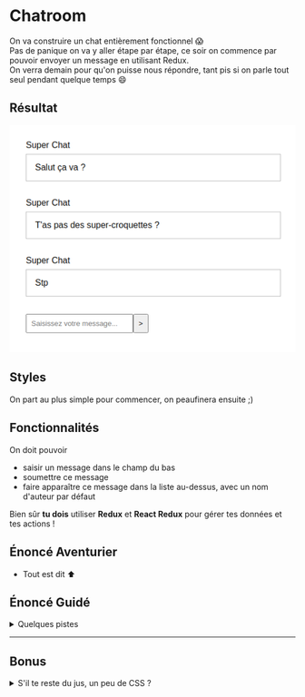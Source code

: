 # Chatroom

On va construire un chat entièrement fonctionnel :scream:  
Pas de panique on va y aller étape par étape, ce soir on commence par pouvoir envoyer un message en utilisant Redux.  
On verra demain pour qu'on puisse nous répondre, tant pis si on parle tout seul pendant quelque temps :smile:

## Résultat

![résultat](./result.png)

## Styles

On part au plus simple pour commencer, on peaufinera ensuite ;)

## Fonctionnalités

On doit pouvoir

- saisir un message dans le champ du bas
- soumettre ce message
- faire apparaître ce message dans la liste au-dessus, avec un nom d'auteur par défaut

Bien sûr **tu dois** utiliser **Redux** et **React Redux** pour gérer tes données et tes actions !

## Énoncé Aventurier

- Tout est dit :arrow_up:

## Énoncé Guidé

<details>
  <summary>
    Quelques pistes
  </summary>

Objectif : construire la ChatRoom

**1 - Config :** récupération des outils et de la config

- on récupère le modèle
- on installe les dépendances

**2 - Render :** instanciation du composant racine et rendu dans le DOM réel

- on vérifie qu'on fait bien le rendu d'un élément React dans le DOM avec le `render` de ReactDom

**3 - Découpage :** dans le composant racine on identifie les zones principales de l'appli

- on peut nommer le composant racine `App` ou `Chat` (ou autre au choix), il contiendra un listing de messages et une zone de formulaire

**4 - Composants :** responsables de la représentation d'un fragment d'interface

- on décrit un composant `Form` pour le formulaire
- on décrit un composant `Messages` pour le listing des messages
- on décrit un composant `Message` pour le contenu d'un message

**5 - Props :** configuration des composants via les props

- le composant `Message` transpose une chaîne de caractère représentant un message vers une représentation
  - on passe une prop à l'instanciation des `Message` dans `Messages`
  - dans le composant on récupère la prop, on la type et on s'en sert

**6 - Store :** détenteur de la vérité

- on installe Redux
- on crée le store, le gardien du state, pour cela aide-toi du code produit en cours dans le dossier `store`

- <details><summary>Solution pour créer le store</summary>

  ```ts
  import { configureStore } from '@reduxjs/toolkit';
  import monReducer from 'chemin/vers/reducer';
  const store = configureStore({
    reducer: {
      chat: monReducer, // Je renseigne mon reducer
    },
  });
  export default store;
  // Je déduis le type `RootState` et `AppDispatch` depuis le store lui même
  export type RootState = ReturnType<typeof store.getState>;
  // Inferred type: {posts: PostsState, comments: CommentsState, users: UsersState}
  export type AppDispatch = typeof store.dispatch;
  ```

    </details>

- **Reducer :** fonction qui sait retourner un nouveau state en fonction d'une action
  - on crée le reducer à fournir au store, pour le moment il ne gère aucune action, pour cela aide-toi du reducer codé en cours
- **State initial :** données représentant l'état initial de notre application
  - il nous faut la liste des messages initiaux dans le state
- <details><summary>Solution pour créer le reducer</summary>

  ```ts
  type ReducerState = {
    /*
      spécifier le type de notre state
    */
  };
  const initialState: ReducerState = {
    /* 
      ranger les messages initiaux dans le state
    */
  };
  const monSlice = createSlice({
    name: 'slice',
    initialState,
    reducers: {},
  });
  export const {} = monSlice.actions;
  export default monSlice.reducer;
  ```

    </details>

**7 - Provider :** diffuseur du store

- notre store est notre interface pour dialoguer avec le state, on le veut partout
- on installe React-Redux
- on instancie le composant `Provider` à la racine de notre application, on passe le composant racine en enfant du provider
- on importe le store pour la passer en prop au provider
- pense toujours à regarder les exemples du jour

**8 - useSelector :** branchement en lecture

- le composant `Messages` veut ses messages qui sont en principe dans le state connu du store, le hook `useSelector` fourni par react-redux va nous permettre d'aller les récupérer et de nous en servir avec un `map` par exemple pour appeler plusieurs fois le composant `Message` à qui on va passer le contenu de chaque message en props
- comme toujours va voir le code du jour pour retrouver comment utiliser `useSelector` ou aide toi de la [documentation](https://react-redux.js.org/api/hooks)
- n'hésite pas à créer les hooks customs pour gérer les types automatiquement ([documentation](https://react-redux.js.org/using-react-redux/usage-with-typescript#define-typed-hooks))

Notre application sait afficher correctement des messages, il faut maintenant pouvoir en ajouter, on prépare un **champ contrôlé** puis on gère la soumission du formulaire

On fait en sorte que la `value` du champ de notre composant `Form` dépende du state

- on définit une valeur initiale dans notre state initial
- on reprend l'étape 8 pour utiliser `useSelector` et afficher une valeur dans notre formulaire qui vient du state

Puis il faut pouvoir modifier la valeur de ce champ, pour cela on passe à l'étape 9

**9 - useDispatch** : émission d'intentions

- **Event :** dans les composants on réagit à des interactions

  - on ajoute un écouteur via une prop `onClick`, `onSubmit`, `onChange`, ... dans le composant
  - <details><summary>Un peu d'aide</summary>

    ```jsx
    // mon composant
    const Composant = () => {
      const handleChange = (event: React.ChangeEvent<HTMLInputElement>) => {
        console.log(event.target.value);
        // Ici j'ai l'intention de changer la valeur du champ
      };
      return (
        <form>
          <input onChange={handleChange} />
        </form>
      );
    };
    ```

      </details>

  - oui mais quoi faire quand l'event a lieu ? on va émettre une intention :arrow_down:

- **Dispatch d'une Action :** émission d'une intention
  - on appelle le hook `useDispatch` fourni par react-redux pour récupérer la fonction `dispatch` capable d'émettre une intention
  - on fait en sorte de dispatcher une action en réponse à une interaction
  - Prépare l'**action** qui va bien
  - Quand l'intention est émise, plus qu'à la traduire dans les faits
- **Reducer** = un traducteur d'intentions

  - Dispatcher, c'est appeler la méthode dispatch du store. On fait donc travailler notre store qui va appeler le reducer et lui passer l'action pour savoir comment le state doit évoluer
  - on ajoute un `case` dans notre reducer pour gérer le cas de cette action et décrire comment devra évoluer le state en fonction de l'action
  - <details><summary>Un exemple ?</summary>

    ```js
    const monSlice = createSlice({
      // ...
      reducers: {
        monActionAvecParams(
          state,
          action: PayloadAction<MonSuperTypeTropChouette>
        ) {
          state.yeah = action.payload;
        },
      },
    });
    ```

      </details>

On reprend l'étape 9 pour gérer la soumission

</details>

---

## Bonus

<details>
  <summary>
    S'il te reste du jus, un peu de CSS ?
  </summary>

### On peaufine

Rapproche toi de la capture ci-dessous en retravaillant tes styles

![résultat](./bonus.png)
